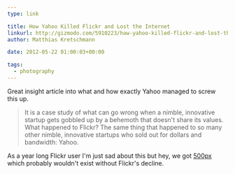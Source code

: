 ```yaml
---
type: link

title: How Yahoo Killed Flickr and Lost the Internet
linkurl: http://gizmodo.com/5910223/how-yahoo-killed-flickr-and-lost-the-internet
author: Matthias Kretschmann

date: 2012-05-22 01:00:03+00:00

tags:
  - photography
---
```


Great insight article into what and how exactly Yahoo managed to screw this up.

> It is a case study of what can go wrong when a nimble, innovative startup gets gobbled up by a behemoth that doesn't share its values. What happened to Flickr? The same thing that happened to so many other nimble, innovative startups who sold out for dollars and bandwidth: Yahoo.

As a year long Flickr user I'm just sad about this but hey, we got [500px](http://500px.com/kremalicious) which probably wouldn't exist without Flickr's decline.
